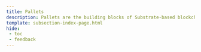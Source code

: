 ```yaml
---
title: Pallets
description: Pallets are the building blocks of Substrate-based blockchains, such as Moonbeam. Explore the available pallets on Moonbeam and the functionality they expose.
template: subsection-index-page.html
hide: 
 - toc
 - feedback
---
```

